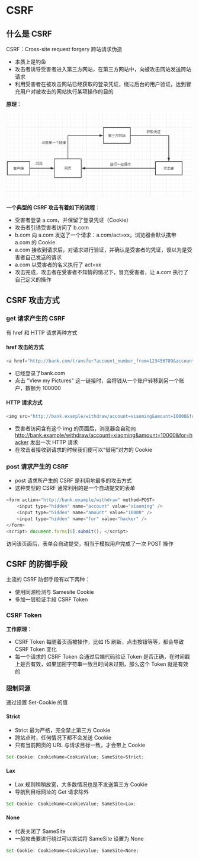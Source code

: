 # CSRF

## 什么是 CSRF

CSRF：Cross-site request forgery 跨站请求伪造

+ 本质上是钓鱼
+ 攻击者诱导受害者进入第三方网站，在第三方网站中，向被攻击网站发送跨站请求
+ 利用受害者在被攻击网站已经获取的登录凭证，绕过后台的用户验证，达到冒充用户对被攻击的网站执行某项操作的目的

**原理**：

![csrf](images/csrf1.png)

**一个典型的 CSRF 攻击有着如下的流程**：

+ 受害者登录 a.com，并保留了登录凭证（Cookie）
+ 攻击者引诱受害者访问了 b.com
+ b.com 向 a.com 发送了一个请求：a.com/act=xx，浏览器会默认携带 a.com 的 Cookie
+ a.com 接收到请求后，对请求进行验证，并确认是受害者的凭证，误以为是受害者自己发送的请求
+ a.com 以受害者的名义执行了 act=xx
+ 攻击完成，攻击者在受害者不知情的情况下，冒充受害者，让 a.com 执行了自己定义的操作

## CSRF 攻击方式

### get 请求产生的 CSRF

有 href 和 HTTP 请求两种方式

#### href 攻击的方式

```javascript
<a href="http://bank.com/transfer?account_number_from=123456789&account_number_to=987654321&amount=100000">View my Pictures!</a>
```
+ 已经登录了bank.com
+ 点击 "View my Pictures" 这一链接时，会将钱从一个账户转移到另一个账户，数额为 100000

#### HTTP 请求方式

```javascript
<img src="http://bank.example/withdraw/account=xiaoming&amount=10000&for=hacker" />
```
+ 受害者访问含有这个 img 的页面后，浏览器会自动向 http://bank.example/withdraw/account=xiaoming&amount=10000&for=hacker 发出一次 HTTP 请求
+ 在攻击者接收到请求的时候我们便可以“借用”对方的 Cookie

### post 请求产生的 CSRF

+ post 请求所产生的 CSRF 是利用地最多的攻击方式 
+ 这种类型的 CSRF 通常利用的是一个自动提交的表单

```javascript
<form action="http://bank.example/withdraw" method=POST> 
	<input type="hidden" name="account" value="xiaoming" /> 
	<input type="hidden" name="amount" value="10000" /> 
	<input type="hidden" name="for" value="hacker" /> 
</form> 
<script> document.forms[0].submit(); </script>
```
访问该页面后，表单会自动提交，相当于模拟用户完成了一次 POST 操作

## CSRF 的防御手段

主流的 CSRF 防御手段有以下两种：
+ 使用同源检测与 Samesite Cookie
+ 多加一层验证手段 CSRF Token

###  CSRF Token

**工作原理**：
+ CSRF Token 每随着页面被操作，比如 f5 刷新，点击按钮等等，都会导致 CSRF Token 变化
+ 每一个请求的 CSRF Token 会通过后端代码验证 Token 是否正确，在时间戳上是否有效，如果加密字符串一致且时间未过期，那么这个 Token 就是有效的

### 限制同源

通过设置 Set-Cookie 的值

#### Strict

+ Strict 最为严格，完全禁止第三方 Cookie
+ 跨站点时，任何情况下都不会发送 Cookie
+ 只有当前网页的 URL 与请求目标一致，才会带上 Cookie

```javascript
Set-Cookie: CookieName=CookieValue; SameSite=Strict;
```

#### Lax

+ Lax 规则稍稍放宽，大多数情况也是不发送第三方 Cookie
+ 导航到目标网址的 Get 请求除外

```javascript
Set-Cookie: CookieName=CookieValue; SameSite=Lax;
```

#### None

+ 代表关闭了 SameSite
+ 一般攻击要进行绕过可以尝试将 SameSite 设置为 None

```javascript
Set-Cookie: CookieName=CookieValue; SameSite=None;
```